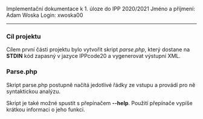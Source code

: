 Implementační dokumentace k 1. úloze do IPP 2020/2021
Jméno a příjmení: Adam Woska
Login: xwoska00

---

### Cíl projektu
Cílem první části projektu bylo vytvořit skript *parse.php*, který dostane na **STDIN** kód zapasný v jazyce IPPcode20 a vygenerovat výstupní XML.

### Parse.php
Skript parse.php postupně načítá jedotlivé řádky ze vstupu a provádí pro ně syntaktickou analýzu.

Skript je také možné spustit s přepínačem **-\-help**. Použití přepínače vypíše krátkou informaci o jeho funkci.

